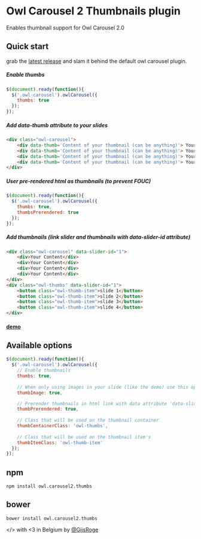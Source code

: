 # Owl Carousel 2 Thumbnails plugin
Enables thumbnail support for Owl Carousel 2.0

## Quick start
grab the [latest release](https://github.com/gijsroge/OwlCarousel2-Thumbs/archive/0.1.1.zip) and slam it behind the default owl carousel plugin.

##### Enable thumbs
```javascript
$(document).ready(function(){
  $('.owl-carousel').owlCarousel({
    thumbs: true
  });
});
```
##### Add data-thumb attribute to your slides
```html
<div class="owl-carousel">
    <div data-thumb='Content of your thumbnail (can be anything)'> Your Content </div>
    <div data-thumb='Content of your thumbnail (can be anything)'> Your Content </div>
    <div data-thumb='Content of your thumbnail (can be anything)'> Your Content </div>
    <div data-thumb='Content of your thumbnail (can be anything)'> Your Content </div>
</div>
```

##### User pre-rendered html as thumbnails (to prevent FOUC)
```javascript
$(document).ready(function(){
  $('.owl-carousel').owlCarousel({
    thumbs: true,
    thumbsPrerendered: true
  });
});
```
##### Add thumbnails (link slider and thumbnails with data-slider-id attribute)
```html
<div class="owl-carousel" data-slider-id="1">
    <div>Your Content</div>
    <div>Your Content</div>
    <div>Your Content</div>
    <div>Your Content</div>
</div>
<div class="owl-thumbs" data-slider-id="1">
    <button class="owl-thumb-item">slide 1</button>
    <button class="owl-thumb-item">slide 2</button>
    <button class="owl-thumb-item">slide 3</button>
    <button class="owl-thumb-item">slide 4</button>
</div>
```

#### [demo](http://gijsroge.github.io/owl-carousel2-thumbs)

## Available options
```javascript
$(document).ready(function(){
  $('.owl-carousel').owlCarousel({
    // Enable thumbnails
    thumbs: true,
  
    // When only using images in your slide (like the demo) use this option to dynamicly create thumbnails without using the attribute data-thumb.
    thumbImage: true,

    // Prerender thumbnails in html link with data attribute 'data-slider-id' (recommended).
    thumbPrerendered: true,
    
    // Class that will be used on the thumbnail container
    thumbContainerClass: 'owl-thumbs',
    
    // Class that will be used on the thumbnail item's
    thumbItemClass: 'owl-thumb-item'
  });
});
```

## npm
```
npm install owl.carousel2.thumbs
```

## bower
```
bower install owl.carousel2.thumbs
```

</> with <3 in Belgium by [@GijsRoge](https://twitter.com/GijsRoge)

